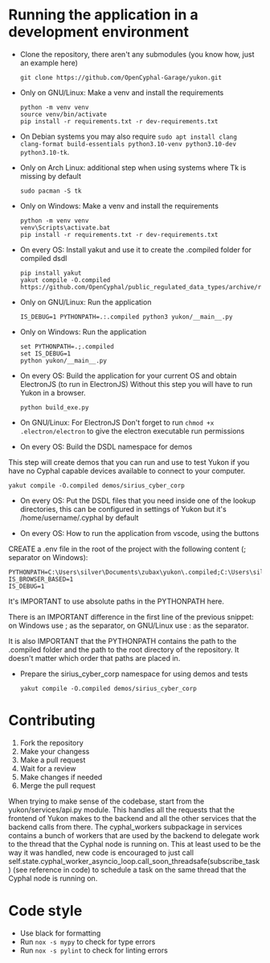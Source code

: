 # Running the application in a development environment

* Clone the repository, there aren't any submodules (you know how, just an example here)

      git clone https://github.com/OpenCyphal-Garage/yukon.git

* Only on GNU/Linux: Make a venv and install the requirements

      python -m venv venv
      source venv/bin/activate
      pip install -r requirements.txt -r dev-requirements.txt

* On Debian systems you may also require ```sudo apt install clang clang-format build-essentials python3.10-venv python3.10-dev python3.10-tk```.

* Only on Arch Linux: additional step when using systems where Tk is missing by default

      sudo pacman -S tk

* Only on Windows: Make a venv and install the requirements

      python -m venv venv
      venv\Scripts\activate.bat
      pip install -r requirements.txt -r dev-requirements.txt

* On every OS: Install yakut and use it to create the .compiled folder for compiled dsdl

      pip install yakut
      yakut compile -O.compiled https://github.com/OpenCyphal/public_regulated_data_types/archive/refs/heads/master.zip

* Only on GNU/Linux: Run the application

      IS_DEBUG=1 PYTHONPATH=.:.compiled python3 yukon/__main__.py

* Only on Windows: Run the application

      set PYTHONPATH=.;.compiled
      set IS_DEBUG=1
      python yukon/__main__.py

* On every OS: Build the application for your current OS and obtain ElectronJS (to run in ElectronJS)
  Without this step you will have to run Yukon in a browser.

      python build_exe.py

* On GNU/Linux: For ElectronJS Don't forget to run `chmod +x .electron/electron` to give the electron executable run permissions

* On every OS: Build the DSDL namespace for demos

This step will create demos that you can run and use to test Yukon if you have no Cyphal capable devices available
to connect to your computer.

    yakut compile -O.compiled demos/sirius_cyber_corp

* On every OS: Put the DSDL files that you need inside one of the lookup directories, this can be configured in settings of Yukon but it's /home/username/.cyphal by default

* On every OS: How to run the application from vscode, using the buttons

CREATE a .env file in the root of the project with the following content (; separator on Windows):

    PYTHONPATH=C:\Users\silver\Documents\zubax\yukon\.compiled;C:\Users\silver\Documents\zubax\yukon
    IS_BROWSER_BASED=1
    IS_DEBUG=1

It's IMPORTANT to use absolute paths in the PYTHONPATH here.

There is an IMPORTANT difference in the first line of the previous snippet: on Windows use ; as the separator, on
GNU/Linux use : as the separator.

It is also IMPORTANT that the PYTHONPATH contains the path to the .compiled folder and the path to the root directory of
the repository. It doesn't matter which order that paths are placed in.

* Prepare the sirius_cyber_corp namespace for using demos and tests
    ```batch
    yakut compile -O.compiled demos/sirius_cyber_corp
    ```

# Contributing

1. Fork the repository
2. Make your changess
3. Make a pull request
4. Wait for a review
5. Make changes if needed
6. Merge the pull request

When trying to make sense of the codebase, start from the yukon/services/api.py module. This handles all the requests that the frontend of Yukon makes 
to the backend and all the other services that the backend calls from there. The cyphal_workers subpackage in services contains a bunch of workers that
are used by the backend to delegate work to the thread that the Cyphal node is running on. This at least used to be the way it was handled, new code
is encouraged to just call self.state.cyphal_worker_asyncio_loop.call_soon_threadsafe(subscribe_task) (see reference in code) to schedule a task
on the same thread that the Cyphal node is running on.

# Code style

- Use black for formatting
- Run `nox -s mypy` to check for type errors
- Run `nox -s pylint` to check for linting errors